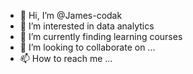 - 👋 Hi, I’m @James-codak
- 👀 I’m interested in data analytics 
- 🌱 I’m currently finding learning courses 
- 💞️ I’m looking to collaborate on ...
- 📫 How to reach me ...

<!---
James-codak/James-codak is a ✨ special ✨ repository because its `README.md` (this file) appears on your GitHub profile.
You can click the Preview link to take a look at your changes.
--->
